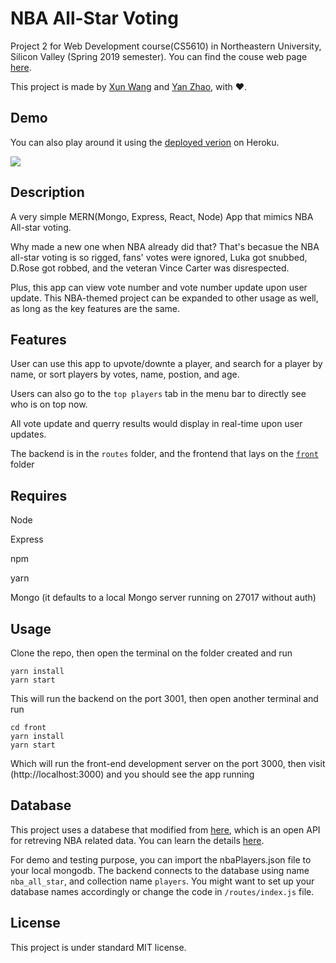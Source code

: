 # NBA All-Star Voting


Project 2 for Web Development course(CS5610) in Northeastern University, Silicon Valley (Spring 2019 semester). You can find the couse web page [here](http://johnguerra.co/classes/webDevelopment_spring_2019/ "CS-5610 Web Development Spring 2019").




This project is made by [Xun Wang](https://xw321.github.io/) and [Yan Zhao](https://yzhao430.github.io/), with :heart:.


## Demo

You can also play around it using the [deployed verion](https://pure-hollows-48420.herokuapp.com/) on Heroku.



![](https://raw.githubusercontent.com/xw321/nba-all-star-voting/master/demo.gif)





## Description


A very simple MERN(Mongo, Express, React, Node) App that mimics NBA All-star voting. 

Why made a new one when NBA already did that? That's becasue the NBA all-star voting is so rigged, fans' votes were ignored, Luka got snubbed, D.Rose got robbed, and the veteran Vince Carter was disrespected. 


Plus, this app can view vote number and vote number update upon user update. This NBA-themed project can be expanded to other usage as well, as long as the key features are the same.





## Features



User can use this app to upvote/downte a player, and search for a player by name, or sort players by votes, name, postion, and age.

Users can also go to the `top players` tab in the menu bar to directly see who is on top now.

All vote update and querry results would display in real-time upon user updates.

The backend is in the ```routes``` folder, and the frontend that lays on the [```front```](./front) folder





## Requires

Node


Express


npm


yarn


Mongo (it defaults to a local Mongo server running on 27017 without auth)

## Usage

Clone the repo, then open the terminal on the folder created and run

```
yarn install
yarn start
```

This will run the backend on the port 3001, then open another terminal and run

```
cd front
yarn install
yarn start
```

Which will run the front-end development server on the port 3000, then visit (http://localhost:3000) and you should see the app running

## Database

This project uses a databese that modified from [here](http://data.nba.net//data/10s/prod/v1/2018/players.json), which is an open API for retreving NBA related data. You can learn the details [here](https://github.com/kshvmdn/nba.js/blob/master/docs/api/DATA.md).

For demo and testing purpose, you can import the nbaPlayers.json file to your local mongodb. The backend connects to the database using name ```nba_all_star```, and collection name ```players```. You might want to set up your database names accordingly or change the code in ```/routes/index.js``` file.





## License




This project is under standard MIT license.
